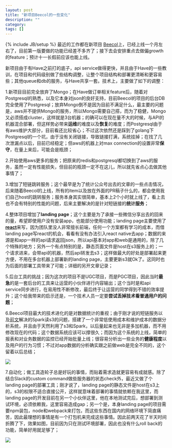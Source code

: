 ```yaml
---
layout: post
title: "新项目Beecol的一些变化"
description: ""
category: 
tags: []
---
```

{% include JB/setup %}
最近的工作都在新项目 [Beecol](https://itunes.apple.com/us/app/beecol-pi-ke/id1137513761?mt=8)上，已经上线一个月左右了，目前第一版要做的功能已经差不多齐了；接下去会安排重点去做偏growth的feature；预计十一长假前应该也能上线。

新项目由于有Have之前打的底子，api service做得更快，并且由于Have的一些教训，在项目和代码级别做了些结构调整，让整个项目结构和部署更清晰和更容易些；其他queue和db的服务，与Have共享一套。技术上，主要做了如下的调整：

1.新项目目前完全放弃了Mongo；在Have做订单相关feature后，随着对Postgresql的熟悉，以及它本身对json的良好支持，目前Beecol的项目的后台DB完全使用了Postgresql；放弃Mongo倒不是因为目前不满足什么，最主要的问题是，aws并不提供Mongo的服务，所以Mongo需要自己搭，而为了稳健，Mongo又必须搭成cluster，这样就是3台机器；的确可以在现在量不大的时候，与API的机器混合部署，但这样势必带来**运维**的难度以及**恢复**的难度；而Postgresql由于有aws维护大部分，目前看还比较省心；不过这次依然还是踩到了golang下Postgresql的一个坑，由于没有关闭链接，导致链接打满，系统挂掉；在找了几次泄漏点以后，目前已经稳定；但aws的机器上对max connection的设置非常**保守**，在量上来后，可能会是瓶颈；

2.开始使用aws更多的服务；把原来的redis和postgresql都切换到了aws的服务，虽然一定有性能损失，但目前的瓶颈一定不在这儿，所以就先省点心去做其他事情了；

3.增加了短链跳转服务；这个最早是为了统计公众号出去的文章的一些点击情况，后来随着Beecol的上线，所有的item以及放在外面的PR稿子什么的，都会使用我们自己host的跳转服务；服务本身其实很简单，基本上2个小时就上线了，看上去也不会有特别的性能的问题，后来主要解决的是针对短链接的**统计服务**；

4.整体项目增加了**landing page**；这个主要是为了承接一些微信分享出去的回来的量，希望即使用户没有安装app，也能部分使用功能；landing page主要使用了[**react**](https://facebook.github.io/react/)来写，因为团队里没人非常擅长前端，任何一个方案都有学习的成本，而借landing page写react的机会，看看有没有办法引入react native去app；数据的来源是和app一样的api请求返回json，所以api基本对app和web是通用的，除了几个特殊的地方；另外一个有点特别的是，静态页面文件是host在s3服务上的；一个请求进来，会带api的机器，然后api转发去s3；这样做最大的好处是部署起来更方便，不用在多台机器上部署新的landing page，主要更新s3就Ok了。这同时也为后面的部署工具带来了可能；详细的另开文章记录；

5.后台工具的挑战；因为这次的项目不是UGC项目，而是PGC项目，因此当时**最急**的是一套后台的工具来让运营的小伙伴进行内容输出；这个当时是和api service同步进行，在易用性不断修改，最后终于让运营的同学得到不错的效率提升；这个给我带来的启示还是，一个技术人员一定要**尝试丢掉技术看普通用户的问题**；

6.Beecol项目最大的技术进化的是对数据统计的重视；由于刚才说的短链服务以及[前文](http://blog.qiuqiu.info/24/08/2016/thehardwayforsparktoreaddatafroms3)解决的Spark读s3的问题，搭建了一个非常低使用成本和维护成本的数据分析系统，并且由于天然利用了s3和Spark，以后量起来也无非是多加机器，而不用修改现在的代码；这个数据系统应该可以撑很久；而因为这个系统的上线，简单的报表和对业务数据的监控已经开始批量上线；很容易分析出一些业务的**健康程度**以及用户的行为习惯；不过对app数据的分析确实跟之前做web是完全不同的，这个留着以后总结；

![](https://ooo.0o0.ooo/2016/09/19/57df45e109177.png)

7.自动化；做工具造轮子总是好玩的事情，而贴着需求造就更容易有成就感。除了结合Slack的custom command做些服务器的状态check外，最近又做了个landing page的部署工具；刚才说了，landing page的静态文件是host在s3上的，s3的权限不适合直接公开，这样就意味着部署的事情就依赖在我这里，而landing page的开发目前在另一个小伙伴这里，他在本地测试完后，想部署到测试环境，必须依赖我，这里容易造成gap；另一个是，本身landing page的项目需要npm装包，node和webpack来打包，而这些东西在国内的网络环境下简直痛苦，因此最理想的事情是有一个打包机来完成这些事情。因此前两天花了半天时间折腾了下，效果如图，目前因为只在测试环境部署，因此也没有什么roll back的功能，简单好用就足够了；

![](http://ww4.sinaimg.cn/mw690/697dc0c0jw1f7t8esngozj20u00mhq7h.jpg)


